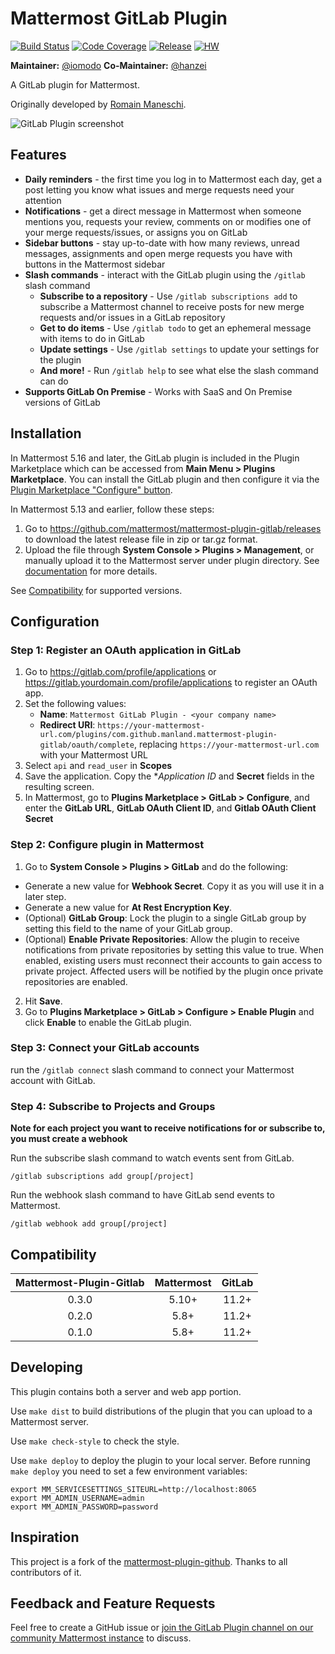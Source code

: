 # Mattermost GitLab Plugin

[![Build Status](https://img.shields.io/circleci/project/github/mattermost/mattermost-plugin-gitlab/master.svg)](https://circleci.com/gh/mattermost/mattermost-plugin-gitlab)
[![Code Coverage](https://img.shields.io/codecov/c/github/mattermost/mattermost-plugin-gitlab/master.svg)](https://codecov.io/gh/mattermost/mattermost-plugin-gitlab)
[![Release](https://img.shields.io/github/v/release/mattermost/mattermost-plugin-gitlab)](https://github.com/mattermost/mattermost-plugin-gitlab/releases/latest)
[![HW](https://img.shields.io/github/issues/mattermost/mattermost-plugin-gitlab/Up%20For%20Grabs?color=dark%20green&label=Help%20Wanted)](https://github.com/mattermost/mattermost-plugin-gitlab/issues?q=is%3Aissue+is%3Aopen+sort%3Aupdated-desc+label%3A%22Up+For+Grabs%22+label%3A%22Help+Wanted%22)

**Maintainer:** [@iomodo](https://github.com/iomodo)
**Co-Maintainer:** [@hanzei](https://github.com/hanzei)

A GitLab plugin for Mattermost.

Originally developed by [Romain Maneschi](https://github.com/manland).

![GitLab Plugin screenshot](https://user-images.githubusercontent.com/13119842/69115984-96b3ff80-0a58-11ea-92a3-9176b6b05a89.png)

## Features

* __Daily reminders__ - the first time you log in to Mattermost each day, get a post letting you know what issues and merge requests need your attention
* __Notifications__ - get a direct message in Mattermost when someone mentions you, requests your review, comments on or modifies one of your merge requests/issues, or assigns you on GitLab
* __Sidebar buttons__ - stay up-to-date with how many reviews, unread messages, assignments and open merge requests you have with buttons in the Mattermost sidebar
* __Slash commands__ - interact with the GitLab plugin using the `/gitlab` slash command
    * __Subscribe to a repository__ - Use `/gitlab subscriptions add` to subscribe a Mattermost channel to receive posts for new merge requests and/or issues in a GitLab repository
    * __Get to do items__ - Use `/gitlab todo` to get an ephemeral message with items to do in GitLab
    * __Update settings__ - Use `/gitlab settings` to update your settings for the plugin
    * __And more!__ - Run `/gitlab help` to see what else the slash command can do
* __Supports GitLab On Premise__ - Works with SaaS and On Premise versions of GitLab

## Installation

In Mattermost 5.16 and later, the GitLab plugin is included in the Plugin Marketplace which can be accessed from **Main Menu > Plugins Marketplace**. You can install the GitLab plugin and then configure it via the [Plugin Marketplace "Configure" button](#configuration).

In Mattermost 5.13 and earlier, follow these steps:
1. Go to https://github.com/mattermost/mattermost-plugin-gitlab/releases to download the latest release file in zip or tar.gz format.
2. Upload the file through **System Console > Plugins > Management**, or manually upload it to the Mattermost server under plugin directory. See [documentation](https://docs.mattermost.com/administration/plugins.html#set-up-guide) for more details.

See [Compatibility](#Compatibility) for supported versions.

## Configuration

### Step 1: Register an OAuth application in GitLab
   
1. Go to https://gitlab.com/profile/applications or https://gitlab.yourdomain.com/profile/applications to register an OAuth app.
2. Set the following values:
   - **Name**: `Mattermost GitLab Plugin - <your company name>`
   - **Redirect URI**: `https://your-mattermost-url.com/plugins/com.github.manland.mattermost-plugin-gitlab/oauth/complete`, replacing `https://your-mattermost-url.com` with your Mattermost URL
3. Select `api` and `read_user` in **Scopes**
4. Save the application. Copy the **Application ID* and **Secret** fields in the resulting screen.
2. In Mattermost, go to **Plugins Marketplace > GitLab > Configure**, and enter the **GitLab URL**, **GitLab OAuth Client ID**, and **Gitlab OAuth Client Secret**

### Step 2: Configure plugin in Mattermost

1. Go to **System Console > Plugins > GitLab** and do the following:
  - Generate a new value for **Webhook Secret**. Copy it as you will use it in a later step.
  - Generate a new value for **At Rest Encryption Key**.
  - (Optional) **GitLab Group**: Lock the plugin to a single GitLab group by setting this field to the name of your GitLab group.
  - (Optional) **Enable Private Repositories**: Allow the plugin to receive notifications from private repositories by setting this value to true.
    When enabled, existing users must reconnect their accounts to gain access to private project. Affected users will be notified by the plugin once private repositories are enabled.
2. Hit **Save**.
3. Go to **Plugins Marketplace > GitLab > Configure > Enable Plugin** and click **Enable** to enable the GitLab plugin.

### Step 3: Connect your GitLab accounts

run the `/gitlab connect` slash command to connect your Mattermost account with GitLab.

### Step 4: Subscribe to Projects and Groups

__Note for each project you want to receive notifications for or subscribe to, you must create a webhook__

Run the subscribe slash command to watch events sent from GitLab.

```/gitlab subscriptions add group[/project]```

Run the webhook slash command to have GitLab send events to Mattermost. 

```/gitlab webhook add group[/project]```

## Compatibility

| Mattermost-Plugin-Gitlab | Mattermost | GitLab |
|:-----------------------:|:----------:|:------:|
|        0.3.0            |     5.10+  |  11.2+ |
|        0.2.0            |     5.8+   |  11.2+ |
|        0.1.0            |     5.8+   |  11.2+ |

## Developing 

This plugin contains both a server and web app portion.

Use `make dist` to build distributions of the plugin that you can upload to a Mattermost server.

Use `make check-style` to check the style.

Use `make deploy` to deploy the plugin to your local server. Before running `make deploy` you need to set a few environment variables:

```
export MM_SERVICESETTINGS_SITEURL=http://localhost:8065
export MM_ADMIN_USERNAME=admin
export MM_ADMIN_PASSWORD=password
```

## Inspiration

This project is a fork of the [mattermost-plugin-github](https://github.com/mattermost/mattermost-plugin-github). Thanks to all contributors of it.

## Feedback and Feature Requests

Feel free to create a GitHub issue or [join the GitLab Plugin channel on our community Mattermost instance](https://community.mattermost.com/core/channels/plugin-gitlab) to discuss.
